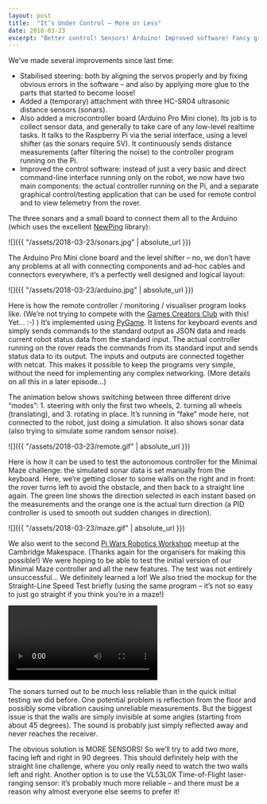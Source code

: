 ```yaml
---
layout: post
title:  "It’s Under Control – More or Less"
date: 2018-03-23
excerpt: "Better control! Sensors! Arduino! Improved software! Fancy graphics! But still crashing into walls…"
---
```


We’ve made several improvements since last time:

- Stabilised steering: both by aligning the servos properly and by fixing obvious errors in the software – and also by applying more glue to the parts that started to become loose!
- Added a (temporary) attachment with three HC-SR04 ultrasonic distance sensors (sonars).
- Also added a microcontroller board (Arduino Pro Mini clone). Its job is to collect sensor data, and generally to take care of any low-level realtime tasks. It talks to the Raspberry Pi via the serial interface, using a level shifter (as the sonars require 5V). It continuously sends distance measurements (after filtering the noise) to the controller program running on the Pi.
- Improved the control software: instead of just a very basic and direct command-line interface running only on the robot, we now have two main components: the actual controller running on the Pi, and a separate graphical control/testing application that can be used for remote control and to view telemetry from the rover.


The three sonars and a small board to connect them all to the Arduino (which uses the excellent [NewPing](https://bitbucket.org/teckel12/arduino-new-ping/wiki/Home) library):

![]({{ "/assets/2018-03-23/sonars.jpg" | absolute_url }})


The Arduino Pro Mini clone board and the level shifter – no, we don’t have any problems at all with connecting components and ad-hoc cables and connectors everywhere, it’s a perfectly well designed and logical layout:

![]({{ "/assets/2018-03-23/arduino.jpg" | absolute_url }})


Here is how the remote controller / monitoring / visualiser program looks like. (We’re not trying to compete with the [Games Creators Club](https://gccpiwars.wordpress.com/2018/03/01/this-years-distraction/) with this! Yet… :-) ) It’s implemented using [PyGame](https://www.pygame.org/news). It listens for keyboard events and simply sends commands to the standard output as JSON data and reads current robot status data from the standard input. The actual controller running on the rover reads the commands from its standard input and sends status data to its output. The inputs and outputs are connected together with netcat. This makes it possible to keep the programs very simple, without the need for implementing any complex networking. (More details on all this in a later episode…)

The animation below shows switching between three different drive “modes”: 1. steering with only the first two wheels, 2. turning all wheels (translating), and 3. rotating in place. It’s running in “fake” mode here, not connected to the robot, just doing a simulation. It also shows sonar data (also trying to simulate some random sensor noise).

![]({{ "/assets/2018-03-23/remote.gif" | absolute_url }})

Here is how it can be used to test the autonomous controller for the Minimal Maze challenge: the simulated sonar data is set manually from the keyboard. Here, we’re getting closer to some walls on the right and in front: the rover turns left to avoid the obstacle, and then back to a straight line again. The green line shows the direction selected in each instant based on the measurements and the orange one is the actual turn direction (a PID controller is used to smooth out sudden changes in direction).

![]({{ "/assets/2018-03-23/maze.gif" | absolute_url }})

We also went to the second [Pi Wars Robotics Workshop](https://www.meetup.com/Makespace/events/246103098/) meetup at the Cambridge Makespace. (Thanks again for the organisers for making this possible!) We were hoping to be able to test the initial version of our Minimal Maze controller and all the new features. The test was not entirely unsuccessful… We definitely learned a lot! We also tried the mockup for the Straight-Line Speed Test briefly (using the same program – it’s not so easy to just go straight if you think you’re in a maze!)

<p>
<video controls>
    <source src="{{ "/assets/2018-03-23/makespace_mar.webm" | absolute_url }}" type="video/webm"/>
    <source src="{{ "/assets/2018-03-23/makespace_mar.mp4" | absolute_url }}" type="video/mp4">
</video>
</p>

The sonars turned out to be much less reliable than in the quick initial testing we did before. One potential problem is reflection from the floor and possibly some vibration causing unreliable measurements. But the biggest issue is that the walls are simply invisible at some angles (starting from about 45 degrees). The sound is probably just simply reflected away and never reaches the receiver. 

The obvious solution is MORE SENSORS! So we’ll try to add two more, facing left and right in 90 degrees. This should definitely help with the straight line challenge, where you only really need to watch the two walls left and right. Another option is to use the VL53L0X Time-of-Flight laser-ranging sensor: it’s probably much more reliable – and there must be a reason why almost everyone else seems to prefer it!
